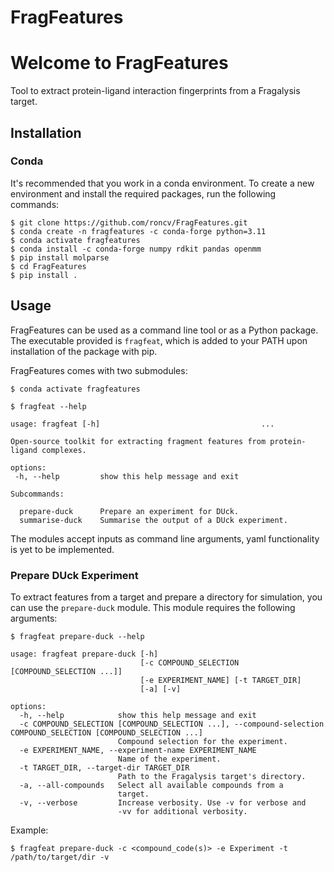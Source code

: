 # FragFeatures

# Welcome to FragFeatures

Tool to extract protein-ligand interaction fingerprints from a Fragalysis target.

## Installation

### Conda

It's recommended that you work in a conda environment. To create a new environment and install the required packages, run the following commands:
```{bash}
$ git clone https://github.com/roncv/FragFeatures.git
$ conda create -n fragfeatures -c conda-forge python=3.11
$ conda activate fragfeatures
$ conda install -c conda-forge numpy rdkit pandas openmm
$ pip install molparse
$ cd FragFeatures
$ pip install .
```

## Usage

FragFeatures can be used as a command line tool or as a Python package. The executable provided is `fragfeat`, which is added to your PATH upon installation of the package with pip.

FragFeatures comes with two submodules:

```{bash}
$ conda activate fragfeatures

$ fragfeat --help

usage: fragfeat [-h]                                    ...

Open-source toolkit for extracting fragment features from protein-
ligand complexes.

options:
 -h, --help         show this help message and exit

Subcommands:
                                   
  prepare-duck      Prepare an experiment for DUck.
  summarise-duck    Summarise the output of a DUck experiment.
```

The modules accept inputs as command line arguments, yaml functionality is yet to be implemented.

### Prepare DUck Experiment

To extract features from a target and prepare a directory for simulation, you can use the `prepare-duck` module. This module requires the following arguments:

```{bash}
$ fragfeat prepare-duck --help

usage: fragfeat prepare-duck [-h]
                             [-c COMPOUND_SELECTION [COMPOUND_SELECTION ...]]
                             [-e EXPERIMENT_NAME] [-t TARGET_DIR]
                             [-a] [-v]

options:
  -h, --help            show this help message and exit
  -c COMPOUND_SELECTION [COMPOUND_SELECTION ...], --compound-selection COMPOUND_SELECTION [COMPOUND_SELECTION ...]
                        Compound selection for the experiment.
  -e EXPERIMENT_NAME, --experiment-name EXPERIMENT_NAME
                        Name of the experiment.
  -t TARGET_DIR, --target-dir TARGET_DIR
                        Path to the Fragalysis target's directory.
  -a, --all-compounds   Select all available compounds from a
                        target.
  -v, --verbose         Increase verbosity. Use -v for verbose and
                        -vv for additional verbosity.
```

Example:
```
$ fragfeat prepare-duck -c <compound_code(s)> -e Experiment -t /path/to/target/dir -v
```